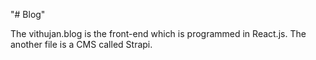 "# Blog" 

The vithujan.blog is the front-end which is programmed in React.js.
The another file is a CMS called Strapi.
